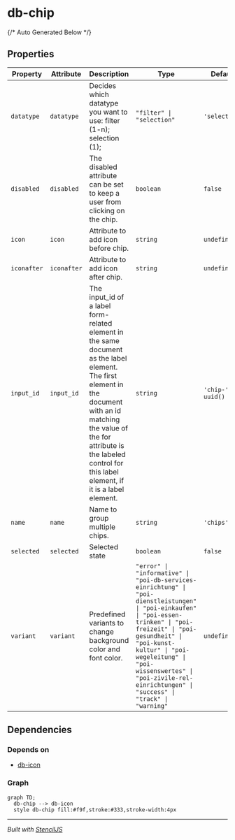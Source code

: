 # db-chip



{/* Auto Generated Below */}


## Properties

| Property    | Attribute   | Description                                                                                                                                                                                                                                           | Type                                                                                                                                                                                                                                                                                                           | Default            |
| ----------- | ----------- | ----------------------------------------------------------------------------------------------------------------------------------------------------------------------------------------------------------------------------------------------------- | -------------------------------------------------------------------------------------------------------------------------------------------------------------------------------------------------------------------------------------------------------------------------------------------------------------- | ------------------ |
| `datatype`  | `datatype`  | Decides which datatype you want to use: filter (1-n); selection (1);                                                                                                                                                                                  | `"filter" \| "selection"`                                                                                                                                                                                                                                                                                      | `'selection'`      |
| `disabled`  | `disabled`  | The disabled attribute can be set to keep a user from clicking on the chip.                                                                                                                                                                           | `boolean`                                                                                                                                                                                                                                                                                                      | `false`            |
| `icon`      | `icon`      | Attribute to add icon before chip.                                                                                                                                                                                                                    | `string`                                                                                                                                                                                                                                                                                                       | `undefined`        |
| `iconafter` | `iconafter` | Attribute to add icon after chip.                                                                                                                                                                                                                     | `string`                                                                                                                                                                                                                                                                                                       | `undefined`        |
| `input_id`  | `input_id`  | The input_id of a label form-related element in the same document as the label element. The first element in the document with an id matching the value of the for attribute is the labeled control for this label element, if it is a label element. | `string`                                                                                                                                                                                                                                                                                                       | `'chip-' + uuid()` |
| `name`      | `name`      | Name to group multiple chips.                                                                                                                                                                                                                         | `string`                                                                                                                                                                                                                                                                                                       | `'chips'`          |
| `selected`  | `selected`  | Selected state                                                                                                                                                                                                                                        | `boolean`                                                                                                                                                                                                                                                                                                      | `false`            |
| `variant`   | `variant`   | Predefined variants to change background color and font color.                                                                                                                                                                                        | `"error" \| "informative" \| "poi-db-services-einrichtung" \| "poi-dienstleistungen" \| "poi-einkaufen" \| "poi-essen-trinken" \| "poi-freizeit" \| "poi-gesundheit" \| "poi-kunst-kultur" \| "poi-wegeleitung" \| "poi-wissenswertes" \| "poi-zivile-rel-einrichtungen" \| "success" \| "track" \| "warning"` | `undefined`        |


## Dependencies

### Depends on

- [db-icon](../db-icon)

### Graph
```mermaid
graph TD;
  db-chip --> db-icon
  style db-chip fill:#f9f,stroke:#333,stroke-width:4px
```

----------------------------------------------

*Built with [StencilJS](https://stenciljs.com/)*
